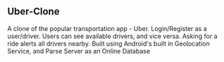 ## Uber-Clone
A clone of the popular transportation app - Uber. Login/Register as a user/driver. Users can see available drivers, and vice versa. Asking for a ride alerts all drivers nearby. Built using Android's built in Geolocation Service, and Parse Server as an Online Database

